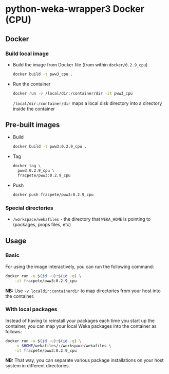 # python-weka-wrapper3 Docker (CPU)

## Docker

### Build local image

* Build the image from Docker file (from within `docker/0.2.9_cpu`)

  ```bash
  docker build -t pww3_cpu .
  ```
  
* Run the container

  ```bash
  docker run -v /local/dir:/container/dir -it pww3_cpu
  ```
  `/local/dir:/container/dir` maps a local disk directory into a directory inside the container

## Pre-built images

* Build

  ```bash
  docker build -t pww3:0.2.9_cpu .
  ```
  
* Tag

  ```bash
  docker tag \
    pww3:0.2.9_cpu \
    fracpete/pww3:0.2.9_cpu
  ```
  
* Push

  ```bash
  docker push fracpete/pww3:0.2.9_cpu
  ```

### Special directories

* `/workspace/wekafiles` - the directory that `WEKA_HOME` is pointing to (packages, props files, etc) 


## Usage

### Basic

For using the image interactively, you can run the following command: 

```bash
docker run -u $(id -u):$(id -g) \
    -it fracpete/pww3:0.2.9_cpu
```

**NB:** Use `-v localdir:containerdir` to map directories from your host into the container.

### With local packages

Instead of having to reinstall your packages each time you start up the container, 
you can map your local Weka packages into the container as follows: 

```bash
docker run -u $(id -u):$(id -g) \
    -v $HOME/wekafiles/:/workspace/wekafiles \
    -it fracpete/pww3:0.2.9_cpu
```

**NB:** That way, you can separate various package installations on your host system
in different directories.
